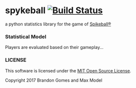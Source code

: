# spykeball [![Build Status](https://travis-ci.org/bhgomes/spykeball.svg?branch=master)](https://travis-ci.org/bhgomes/spykeball)
a python statistics library for the game of [Spikeball®](https://spikeball.com)

### Statistical Model
Players are evaluated based on their gameplay...

### LICENSE
This software is licensed under the [MIT Open Source License](./LICENSE).   

Copyright 2017 Brandon Gomes and Max Model
